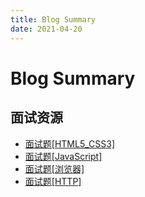 ```yaml
---
title: Blog Summary
date: 2021-04-20
---
```


# Blog Summary



## 面试资源

- [面试题[HTML5_CSS3]](/blog/interview/230523.md)
- [面试题[JavaScript]](/blog/interview/230524.md)
- [面试题[浏览器]](/blog/interview/230525.md)
- [面试题[HTTP]](/blog/interview/230526.md)
